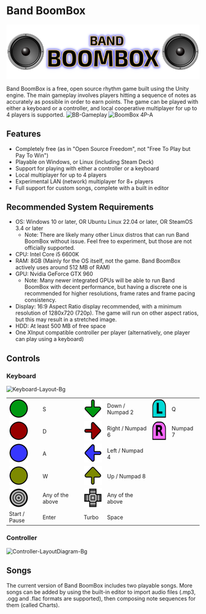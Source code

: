 # Band BoomBox
![Band BoomBox Logo](Assets/StreamingAssets/Icons/Deck-Logo.png)

Band BoomBox is a free, open source rhythm game built using the Unity engine. The main gameplay involves players hitting a sequence of notes as accurately as possible in order to earn points. The game can be played with either a keyboard or a controller, and local cooperative multiplayer for up to 4 players is supported.
![BB-Gameplay](https://github.com/thomeval/BandBoomBox/assets/11618454/0c38179f-d922-49c8-b332-e64835292d9e)
![BoomBox 4P-A](https://github.com/thomeval/BandBoomBox/assets/11618454/73fc8bd3-6adf-4570-9ece-a0c444be401e)

## Features
- Completely free (as in "Open Source Freedom", not "Free To Play but Pay To Win")
- Playable on Windows, or Linux (including Steam Deck)
- Support for playing with either a controller or a keyboard
- Local multiplayer for up to 4 players
- Experimental LAN (network) multiplayer for 8+ players
- Full support for custom songs, complete with a built in editor
  
## Recommended System Requirements
- OS: Windows 10 or later, OR Ubuntu Linux 22.04 or later, OR SteamOS 3.4 or later
  - Note: There are likely many other Linux distros that can run Band BoomBox without issue. Feel free to experiment, but those are not officially supported.
- CPU: Intel Core i5 6600K
- RAM: 8GB (Mainly for the OS itself, not the game. Band BoomBox actively uses around 512 MB of RAM)
- GPU: Nvidia GeForce GTX 960
  - Note: Many newer integrated GPUs will be able to run Band BoomBox with decent performance, but having a discrete one is recommended for higher resolutions, frame rates and frame pacing consistency.
- Display: 16:9 Aspect Ratio display recommended, with a minimum resolution of 1280x720 (720p). The game will run on other aspect ratios, but this may result in a stretched image.
- HDD: At least 500 MB of free space
- One XInput compatible controller per player (alternatively, one player can play using a keyboard)

## Controls
### Keyboard
![Keyboard-Layout-Bg](https://github.com/thomeval/BandBoomBox/assets/11618454/0586b62a-4efe-4a85-a3bc-97dea9e24aab)


<table>
<tr>
    <td><img src="https://github.com/thomeval/BandBoomBox/blob/master/Wiki/NoteIcon-A.png" height="50"/> </td>
  <td>S</td>
      <td><img src="https://github.com/thomeval/BandBoomBox/blob/master/Wiki/NoteIcon-Down.png" height="50"/> </td>
    <td>Down / Numpad 2</td>
      <td><img src="https://github.com/thomeval/BandBoomBox/blob/master/Wiki/NoteIcon-LB.png" height="50"/> </td>
    <td>Q</td>
</tr>
  <tr>
    <td><img src="https://github.com/thomeval/BandBoomBox/blob/master/Wiki/NoteIcon-B.png" height="50"/> </td>
      <td>D</td>
        <td><img src="https://github.com/thomeval/BandBoomBox/blob/master/Wiki/NoteIcon-Right.png" height="50"/> </td>
           <td>Right / Numpad 6</td>
        <td><img src="https://github.com/thomeval/BandBoomBox/blob/master/Wiki/NoteIcon-RB.png" height="50"/> </td>
      <td>Numpad 7</td>
  </tr>
  <tr>
    <td><img src="https://github.com/thomeval/BandBoomBox/blob/master/Wiki/NoteIcon-X.png" height="50"/> </td>
      <td>A</td>
        <td><img src="https://github.com/thomeval/BandBoomBox/blob/master/Wiki/NoteIcon-Left.png" height="50"/> </td>
      <td>Left / Numpad 4</td>
  </tr>
  <tr>
        <td><img src="https://github.com/thomeval/BandBoomBox/blob/master/Wiki/NoteIcon-Y.png" height="50"/> </td>
      <td>W</td>
        <td><img src="https://github.com/thomeval/BandBoomBox/blob/master/Wiki/NoteIcon-Up.png" height="50"/> </td>
      <td>Up / Numpad 8</td>
  </tr>

<tr>
      <td><img src="https://github.com/thomeval/BandBoomBox/blob/master/Wiki/NoteIcon-AnyB.png" height="50"/> </td>
    <td>Any of the above</td>
      <td><img src="https://github.com/thomeval/BandBoomBox/blob/master/Wiki/NoteIcon-AnyD.png" height="50"/> </td>
    <td>Any of the above</td>
</tr>
<tr>
      <td>Start / Pause </td>
    <td>Enter</td>
      <td>Turbo</td>
    <td>Space</td>
</tr>
</table>

### Controller
![Controller-LayoutDiagram-Bg](https://github.com/thomeval/BandBoomBox/assets/11618454/ca4d5b13-bbf6-475e-a504-61fef24b1aae)

## Songs
The current version of Band BoomBox includes two playable songs. More songs can be added by using the built-in editor to import audio files (.mp3, .ogg and .flac formats are supported), then composing note sequences for them (called Charts).
